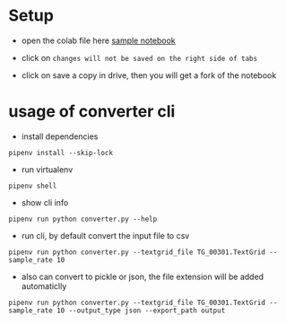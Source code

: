 # Setup

- open the colab file here [sample notebook](https://colab.research.google.com/drive/1HQ_0KRGTe37YGH7wT7va_d_ds3etVSln#scrollTo=TZ7bAT_JX7Ad)

- click on `changes will not be saved on the right side of tabs`

- click on save a copy in drive, then you will get a fork of the notebook


# usage of converter cli

- install dependencies
```
pipenv install --skip-lock
```

- run virtualenv
```
pipenv shell

```

- show cli info
```
pipenv run python converter.py --help

```

- run cli, by default convert the input file to csv
```
pipenv run python converter.py --textgrid_file TG_00301.TextGrid --sample_rate 10
```

- also can convert to pickle or json, the file extension will be added automaticlly
```
pipenv run python converter.py --textgrid_file TG_00301.TextGrid --sample_rate 10 --output_type json --export_path output
```



